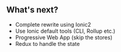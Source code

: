 <section>
    <h1>What's next?</h1>
    <ul>
        <li class="fragment">Complete rewrite using Ionic2</li>
        <li class="fragment">Use Ionic default tools (CLI, Rollup etc.)</li>
        <li class="fragment">Progressive Web App (skip the stores)</li>
        <li class="fragment">Redux to handle the state</li>
    </ul>
</section>